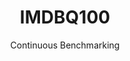 ---
layout: default
title: IMDBQ100
subtitle: Continuous Benchmarking
selected: IMDB
expanded: Benchmarking
benchmark: /individual_results/IMDBQ100.html
---